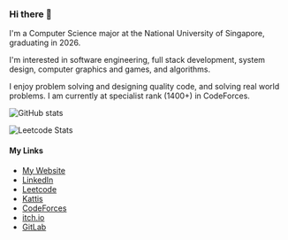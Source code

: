 ### Hi there 👋

<!--
**tituschewxj/tituschewxj** is a ✨ _special_ ✨ repository because its `README.md` (this file) appears on your GitHub profile.

Here are some ideas to get you started:

- 🔭 I’m currently working on ...
- 🌱 I’m currently learning ...
- 👯 I’m looking to collaborate on ...
- 🤔 I’m looking for help with ...
- 💬 Ask me about ...
- 📫 How to reach me: ...
- 😄 Pronouns: ...
- ⚡ Fun fact: ...
-->

I'm a Computer Science major at the National University of Singapore, graduating in 2026.

I'm interested in software engineering, full stack development, system design, computer graphics and games, and algorithms.

I enjoy problem solving and designing quality code, and solving real world problems. I am currently at specialist rank (1400+) in CodeForces.

![GitHub stats](https://github-readme-stats.vercel.app/api?username=tituschewxj&show_icons=true&theme=transparent&hide_rank=true&hide=stars,issues&show=prs_merged,reviews)

![Leetcode Stats](https://leetcard.jacoblin.cool/tituschewxj?ext=contest)


#### My Links
- [My Website](https://tituschewxj.github.io)
- [LinkedIn](https://www.linkedin.com/in/tituschewxj/)
- [Leetcode](https://leetcode.com/tituschewxj/)
- [Kattis](https://open.kattis.com/users/tituschewxj)
- [CodeForces](https://codeforces.com/profile/tituschewxj)
- [itch.io](https://utdcus.itch.io/)
- [GitLab](https://gitlab.com/tituschewxj)
